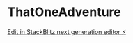 # ThatOneAdventure

[Edit in StackBlitz next generation editor ⚡️](https://stackblitz.com/~/github.com/DotLYHiyou/ThatOneAdventure)